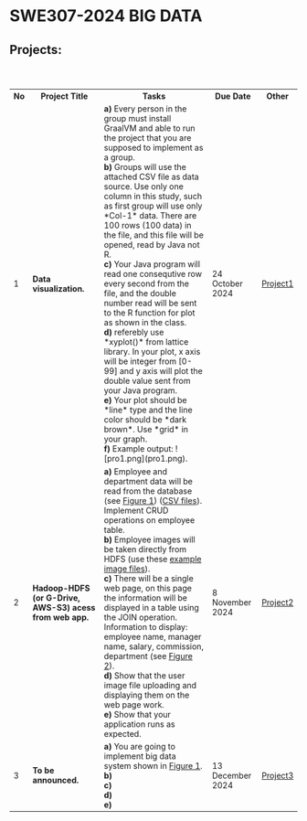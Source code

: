 # SWE307-2024 BIG DATA

## Projects:

<table>
  <header>
    <th>No</th>
    <th>Project Title</th>
    <th>Tasks</th>
    <th>Due Date</th>
    <th>Other</th>
  </header>
  <body>
    <tr>
      <td>1</td>
      <td><b>Data visualization.</b></td>
      <td>
        <b>a)</b> Every person in the group must install GraalVM and able to run the project that you are supposed to implement as a group.<br> 
        <b>b)</b> Groups will use the attached CSV file as data source. Use only one column in this study, such as first group will use only *Col-1* data. There are 100 rows (100 data) in the file, and this file will be opened, read by Java not R.<br>
        <b>c)</b> Your Java program will read one consequtive row every second from the file, and the double number read will be sent to the R function for plot as shown in the class.<br>
        <b>d)</b> referebly use *xyplot()* from lattice library. In your plot, x axis will be integer from [0-99] and y axis will plot the double value sent from your Java program.<br>
        <b>e)</b> Your plot should be *line* type and the line color should be *dark brown*. Use *grid* in your graph.<br>
        <b>f)</b> Example output: ![pro1.png](pro1.png).
      </td>
      <td>24 October 2024 <br></td>
      <td><a href="pro1.pdf">Project1</a></td>
    </tr>
    <tr>
      <td>2</td>
      <td><b>Hadoop-HDFS (or G-Drive, AWS-S3) acess from web app.</b></td>
      <td>
        <b>a)</b> Employee and department data will be read from the database (see <a href="https://github.com/ozmen54/SWE307-2023/blob/main/Pro1/pro-1.png">Figure 1</a>) (<a href="https://github.com/ozmen54/SWE307-2023/tree/main/Pro1/data">CSV files</a>). Implement CRUD operations on employee table. <br>
        <b>b)</b> Employee images will be taken directly from HDFS (use these <a href="https://github.com/ozmen54/SWE307-2023/tree/main/Pro1/images">example image files</a>).<br>
        <b>c)</b> There will be a single web page, on this page the information will be displayed in a table using the JOIN operation. Information to display: employee name, manager name, salary, commission, department (see <a href="https://github.com/ozmen54/SWE307-2023/blob/main/Pro1/Screenshot.png">Figure 2</a>). <br>
        <b>d)</b> Show that the user image file uploading and displaying them on the web page work. <br>
        <b>e)</b> Show that your application runs as expected.
      </td>
      <td>8 November 2024<br></td>
      <td><a href="pro2.pdf">Project2</a></td>
    </tr>
    <tr>
      <td>3</td>
      <td><b>To be announced.</b></td>
      <td>
        <b>a)</b> You are going to implement big data system shown in <a href="https://github.com/ozmen54/SWE307-2024/blob/main/pro-3.pdf">Figure 1</a>. <br>
        <b>b)</b>  <br>
        <b>c)</b>  <br>
        <b>d)</b> <br>
        <b>e)</b>  <br>
      </td>
      <td>13 December 2024<br></td>
      <td><a href="pro3.pdf">Project3</a></td>
    </tr>
</body>
</table>
